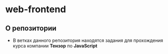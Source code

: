 # web-frontend
## О репозитории
- В ветках данного репозитория находятся задания для прохождения курса компании **Тензор** по **JavaScript**
